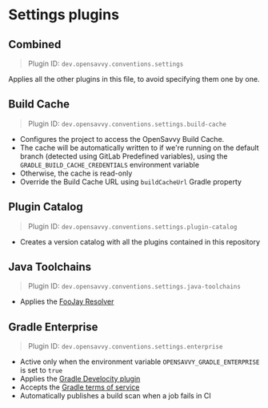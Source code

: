 # Settings plugins

## Combined

> Plugin ID: `dev.opensavvy.conventions.settings`

Applies all the other plugins in this file, to avoid specifying them one by one.

## Build Cache

> Plugin ID: `dev.opensavvy.conventions.settings.build-cache`

- Configures the project to access the OpenSavvy Build Cache.
- The cache will be automatically written to if we're running on the default branch (detected using GitLab Predefined variables), using the `GRADLE_BUILD_CACHE_CREDENTIALS` environment variable
- Otherwise, the cache is read-only
- Override the Build Cache URL using `buildCacheUrl` Gradle property

## Plugin Catalog

> Plugin ID: `dev.opensavvy.conventions.settings.plugin-catalog`

- Creates a version catalog with all the plugins contained in this repository

## Java Toolchains

> Plugin ID: `dev.opensavvy.conventions.settings.java-toolchains`

- Applies the [FooJay Resolver](https://github.com/gradle/foojay-toolchains)

## Gradle Enterprise

> Plugin ID: `dev.opensavvy.conventions.settings.enterprise`

- Active only when the environment variable  `OPENSAVVY_GRADLE_ENTERPRISE` is set to `true`
- Applies the [Gradle Develocity plugin](https://docs.gradle.com/develocity/gradle-plugin/current/)
- Accepts the [Gradle terms of service](https://gradle.com/terms-of-service)
- Automatically publishes a build scan when a job fails in CI
